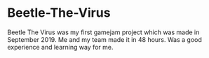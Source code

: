 # Beetle-The-Virus
Beetle The Virus was my first gamejam project which was made in September 2019. Me and my team made it in 48 hours. Was a good experience and learning way for me.
